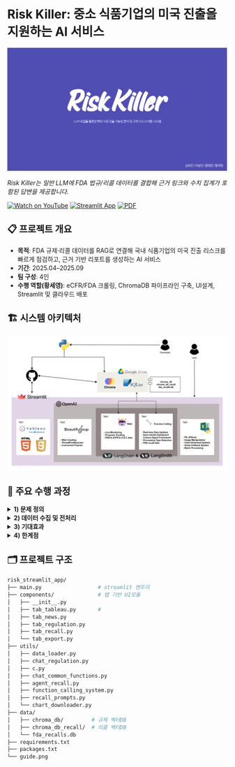 <h1 align="left">Risk Killer: 중소 식품기업의 미국 진출을 지원하는 AI 서비스</h1>

<p align="left">
  <a href="./Risk_killer.pdf">
    <img src="./Risk_Killer.png" width="900" alt="Risk Killer 발표 썸네일 (클릭하면 PDF)">
  </a>
</p>

<p align="left">
  <em>Risk Killer는 일반 LLM에 FDA 법규/리콜 데이터를 결합해 근거 링크와 수치 집계가 포함된 답변을 제공합니다.</em>
</p>

<div align="left">
  
[![Watch on YouTube](https://img.shields.io/badge/YouTube-FF0000?logo=youtube&logoColor=white)](https://youtu.be/fcc8h7o8pXs)
[![Streamlit App](https://img.shields.io/badge/Streamlit-App-green)](https://riskstremlaitapp.streamlit.app/)
[![PDF](https://img.shields.io/badge/Slides-PDF-blue)](./Risk_killer.pdf)

</div>


## 📋 프로젝트 개요

- **목적**: FDA 규제·리콜 데이터를 RAG로 연결해 국내 식품기업의 미국 진출 리스크를 빠르게 점검하고, 근거 기반 리포트를 생성하는 AI 서비스  
- **기간**: 2025.04–2025.09  
- **팀 구성**: 4인  
- **수행 역할(황세영)**: eCFR/FDA 크롤링, ChromaDB 파이프라인 구축, UI설계, Streamlit 및 클라우드 배포


## 🏗️ 시스템 아키텍처
<p align="left"><img src="architecture.png" width="700" alt="Risk Killer Architecture"></p>


## 📌 주요 수행 과정

<details>
<summary><b>1) 문제 정의</b></summary>

중소 식품기업이 미국 진출 시 규제 적합성(성분·표시·첨가물·알레르겐)과 리콜 리스크를 사전에 점검하기 어려움.

요구사항: 제품 정보 기반 규제 적합성 힌트, 유사 리콜 사례 탐색, 수치 질의(예: “최근 1년 알레르겐 리콜 Top5”), 근거 링크·원문 인용.
</details>

<details>
<summary><b>2) 데이터 수집 및 전처리</b></summary>

크롤링: eCFR Title 21 최근 변경(Chapter 1 / Subchapter A·B·L)과 FDA 리콜 페이지.

정규화: document_type(guidance/regulation/recall), category(additives/allergen/labeling/ecfr/usc 등), title/url/chunks와 도메인별 온톨로지(ont_allergen, ont_contaminant, ont_recall_reason 등) 스키마 통합.

벡터화: 한글 번역·요약 텍스트를 문단 단위로 분할하여 ChromaDB에 임베딩 저장, 메타데이터 필터로 조건 검색.

요약·통계 저장: 리콜 핵심 메타와 집계에 적합한 필드를 SQLite에 별도 보관.
</details>

<details>
<summary><b>3) 기대효과</b></summary>

규정·가이던스·리콜 근거 인용형 답변으로 의사결정 신뢰성 향상.

키워드가 아닌 시멘틱 검색과 조건 필터링으로 탐색 효율화.

Function Calling을 통해 개수/순위/기간별 집계 요청에 즉시 응답.

Streamlit UI로 분석–증거–요약 보고까지 단일 화면에서 수행.
</details>

<details>
<summary><b>4) 한계점</b></summary>

법률 자문이 아닌 보조 도구로, 최종 준수 판단은 전문가 검토 필요.

크롤링/번역 품질과 원문 개정에 따른 시의성 의존.

RAG로 할루시네이션을 줄였으나 모델 한계에 따른 오답 가능.

현재 식품 분야 중심(확장 설계는 가능).
</details>


## 🗂️ 프로젝트 구조

```bash
risk_streamlit_app/
├── main.py                  # streamlit 엔트리
├── components/              # 탭 기반 UI모듈
│   ├── __init__.py    
│   ├── tab_tableau.py       #
│   ├── tab_news.py
│   ├── tab_regulation.py
│   ├── tab_recall.py
│   └── tab_export.py
├── utils/
│   ├── data_loader.py
│   ├── chat_regulation.py
│   ├── c.py
│   ├── chat_common_functions.py
│   ├── agent_recall.py
│   ├── function_calling_system.py
│   ├── recall_prompts.py
│   └── chart_downloader.py
├── data/
│   ├── chroma_db/         # 규제 벡터DB
│   ├── chroma_db_recall/  # 리콜 벡터DB
│   └── fda_recalls.db
├── requirements.txt
├── packages.txt
└── guide.png
